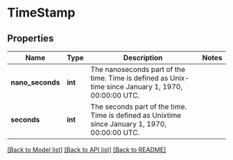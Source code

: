 # TimeStamp

## Properties
Name | Type | Description | Notes
------------ | ------------- | ------------- | -------------
**nano_seconds** | **int** | The nanoseconds part of the time. Time is defined as Unix-time since January 1, 1970, 00:00:00 UTC. | 
**seconds** | **int** | The seconds part of the time. Time is defined as Unixtime since January 1, 1970, 00:00:00 UTC. | 

[[Back to Model list]](../README.md#documentation-for-models) [[Back to API list]](../README.md#documentation-for-api-endpoints) [[Back to README]](../README.md)

